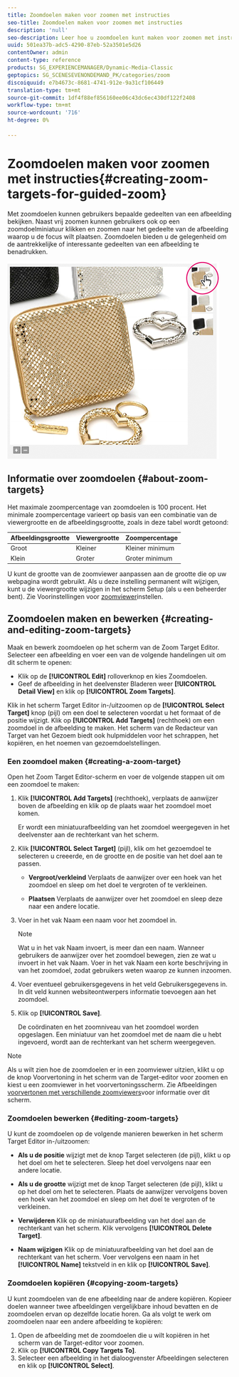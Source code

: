 ```yaml
---
title: Zoomdoelen maken voor zoomen met instructies
seo-title: Zoomdoelen maken voor zoomen met instructies
description: 'null'
seo-description: Leer hoe u zoomdoelen kunt maken voor zoomen met instructies.
uuid: 501ea37b-adc5-4290-87eb-52a3501e5d26
contentOwner: admin
content-type: reference
products: SG_EXPERIENCEMANAGER/Dynamic-Media-Classic
geptopics: SG_SCENESEVENONDEMAND_PK/categories/zoom
discoiquuid: e7b4673c-8681-4741-912e-9a31cf106449
translation-type: tm+mt
source-git-commit: 1df4f88ef856160ee06c43dc6ec430df122f2408
workflow-type: tm+mt
source-wordcount: '716'
ht-degree: 0%

---
```



# Zoomdoelen maken voor zoomen met instructies{#creating-zoom-targets-for-guided-zoom}

Met zoomdoelen kunnen gebruikers bepaalde gedeelten van een afbeelding bekijken. Naast vrij zoomen kunnen gebruikers ook op een zoomdoelminiatuur klikken en zoomen naar het gedeelte van de afbeelding waarop u de focus wilt plaatsen. Zoomdoelen bieden u de gelegenheid om de aantrekkelijke of interessante gedeelten van een afbeelding te benadrukken.

![Zoomdoelen maken voor zoomen met instructies](/help/assets/zo_guided_zoom.png)

## Informatie over zoomdoelen {#about-zoom-targets}

Het maximale zoompercentage van zoomdoelen is 100 procent. Het minimale zoompercentage varieert op basis van een combinatie van de viewergrootte en de afbeeldingsgrootte, zoals in deze tabel wordt getoond:

| Afbeeldingsgrootte | Viewergrootte | Zoompercentage |
|--- |--- |--- |
| Groot | Kleiner | Kleiner minimum |
| Klein | Groter | Groter minimum |

U kunt de grootte van de zoomviewer aanpassen aan de grootte die op uw webpagina wordt gebruikt. Als u deze instelling permanent wilt wijzigen, kunt u de viewergrootte wijzigen in het scherm Setup (als u een beheerder bent). Zie Voorinstellingen voor [zoomviewer](setting-zoom-viewer-presets.md#setting_up_zoom_viewer_presets)instellen.

## Zoomdoelen maken en bewerken {#creating-and-editing-zoom-targets}

Maak en bewerk zoomdoelen op het scherm van de Zoom Target Editor. Selecteer een afbeelding en voer een van de volgende handelingen uit om dit scherm te openen:

* Klik op de **[!UICONTROL Edit]** rolloverknop en kies Zoomdoelen.
* Geef de afbeelding in het deelvenster Bladeren weer **[!UICONTROL Detail View]** en klik op **[!UICONTROL Zoom Targets]**.

Klik in het scherm Target Editor in-/uitzoomen op de **[!UICONTROL Select Target]** knop (pijl) om een doel te selecteren voordat u het formaat of de positie wijzigt. Klik op **[!UICONTROL Add Targets]** (rechthoek) om een zoomdoel in de afbeelding te maken. Het scherm van de Redacteur van Target van het Gezoem biedt ook hulpmiddelen voor het schrappen, het kopiëren, en het noemen van gezoemdoelstellingen.

### Een zoomdoel maken {#creating-a-zoom-target}

Open het Zoom Target Editor-scherm en voer de volgende stappen uit om een zoomdoel te maken:

1. Klik **[!UICONTROL Add Targets]** (rechthoek), verplaats de aanwijzer boven de afbeelding en klik op de plaats waar het zoomdoel moet komen.

   Er wordt een miniatuurafbeelding van het zoomdoel weergegeven in het deelvenster aan de rechterkant van het scherm.

1. Klik **[!UICONTROL Select Target]** (pijl), klik om het gezoemdoel te selecteren u creeerde, en de grootte en de positie van het doel aan te passen.

   * **Vergroot/verkleind** Verplaats de aanwijzer over een hoek van het zoomdoel en sleep om het doel te vergroten of te verkleinen.

   * **Plaatsen** Verplaats de aanwijzer over het zoomdoel en sleep deze naar een andere locatie.

1. Voer in het vak Naam een naam voor het zoomdoel in.

   >[!NOTE]
   >
   >Wat u in het vak Naam invoert, is meer dan een naam. Wanneer gebruikers de aanwijzer over het zoomdoel bewegen, zien ze wat u invoert in het vak Naam. Voer in het vak Naam een korte beschrijving in van het zoomdoel, zodat gebruikers weten waarop ze kunnen inzoomen.

1. Voer eventueel gebruikersgegevens in het veld Gebruikersgegevens in. In dit veld kunnen websiteontwerpers informatie toevoegen aan het zoomdoel.
1. Klik op **[!UICONTROL Save]**.

   De coördinaten en het zoomniveau van het zoomdoel worden opgeslagen. Een miniatuur van het zoomdoel met de naam die u hebt ingevoerd, wordt aan de rechterkant van het scherm weergegeven.

>[!NOTE]
>
>Als u wilt zien hoe de zoomdoelen er in een zoomviewer uitzien, klikt u op de knop Voorvertoning in het scherm van de Target-editor voor zoomen en kiest u een zoomviewer in het voorvertoningsscherm. Zie Afbeeldingen [voorvertonen met verschillende zoomviewers](previewing-image-assets-different-zoom.md#previewing_image_assets_with_different_zoom_viewers)voor informatie over dit scherm.

### Zoomdoelen bewerken {#editing-zoom-targets}

U kunt de zoomdoelen op de volgende manieren bewerken in het scherm Target Editor in-/uitzoomen:

* **Als u de positie** wijzigt met de knop Target selecteren (de pijl), klikt u op het doel om het te selecteren. Sleep het doel vervolgens naar een andere locatie.

* **Als u de grootte** wijzigt met de knop Target selecteren (de pijl), klikt u op het doel om het te selecteren. Plaats de aanwijzer vervolgens boven een hoek van het zoomdoel en sleep om het doel te vergroten of te verkleinen.

* **Verwijderen** Klik op de miniatuurafbeelding van het doel aan de rechterkant van het scherm. Klik vervolgens **[!UICONTROL Delete Target]**.

* **Naam wijzigen** Klik op de miniatuurafbeelding van het doel aan de rechterkant van het scherm. Voer vervolgens een naam in het **[!UICONTROL Name]** tekstveld in en klik op **[!UICONTROL Save]**.

### Zoomdoelen kopiëren {#copying-zoom-targets}

U kunt zoomdoelen van de ene afbeelding naar de andere kopiëren. Kopieer doelen wanneer twee afbeeldingen vergelijkbare inhoud bevatten en de zoomdoelen ervan op dezelfde locatie horen. Ga als volgt te werk om zoomdoelen naar een andere afbeelding te kopiëren:

1. Open de afbeelding met de zoomdoelen die u wilt kopiëren in het scherm van de Target-editor voor zoomen.
1. Klik op **[!UICONTROL Copy Targets To]**.
1. Selecteer een afbeelding in het dialoogvenster Afbeeldingen selecteren en klik op **[!UICONTROL Select]**.

